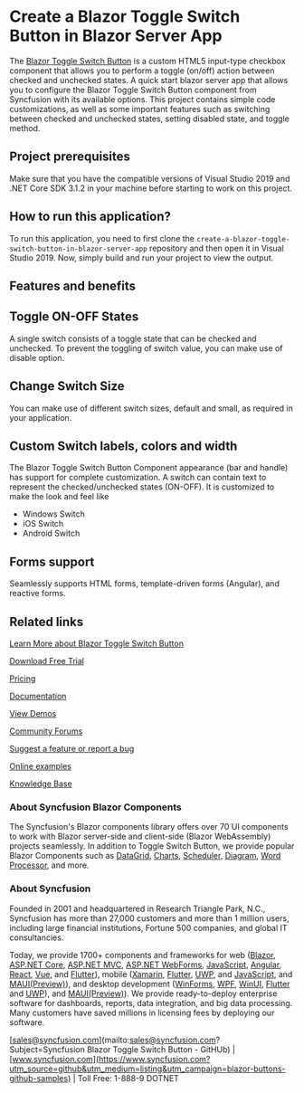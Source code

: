 # Create a Blazor Toggle Switch Button in Blazor Server App
The [Blazor Toggle Switch Button](https://www.syncfusion.com/blazor-components/blazor-toggle-switch-button?utm_source=github&utm_medium=listing&utm_campaign=blazor-buttons-github-samples) is a custom HTML5 input-type checkbox component that allows you to perform a toggle (on/off) action between checked and unchecked states. A quick start blazor server app that allows you to configure the Blazor Toggle Switch Button component from Syncfusion with its available options. This project contains simple code customizations, as well as some important features such as switching between checked and unchecked states, setting disabled state, and toggle method. 
 
## Project prerequisites

Make sure that you have the compatible versions of Visual Studio 2019 and .NET Core SDK 3.1.2 in your machine before starting to work on this project.

## How to run this application?

To run this application, you need to first clone the `create-a-blazor-toggle-switch-button-in-blazor-server-app` repository and then open it in Visual Studio 2019. Now, simply build and run your project to view the output.

## Features and benefits

## Toggle ON-OFF States

A single switch consists of a toggle state that can be checked and unchecked. To prevent the toggling of switch value, you can make use of disable option.

## Change Switch Size

You can make use of different switch sizes, default and small, as required in your application.

## Custom Switch labels, colors and width

The Blazor Toggle Switch Button Component appearance (bar and handle) has support for complete customization. A switch can contain text to represent the checked/unchecked states (ON-OFF). It is customized to make the look and feel like

* Windows Switch 
* iOS Switch 
* Android Switch

## Forms support

Seamlessly supports HTML forms, template-driven forms (Angular), and reactive forms.

## Related links
[Learn More about Blazor Toggle Switch Button](https://www.syncfusion.com/blazor-components/blazor-toggle-switch-button?utm_source=github&utm_medium=listing&utm_campaign=blazor-buttons-github-samples)

[Download Free Trial](https://www.syncfusion.com/downloads/blazor?utm_source=github&utm_medium=listing&utm_campaign=blazor-buttons-github-samples)

[Pricing](https://www.syncfusion.com/sales/products/blazor?utm_source=github&utm_medium=listing&utm_campaign=blazor-buttons-github-samples)

[Documentation](https://blazor.syncfusion.com/documentation/toggle-switch-button/getting-started?utm_source=github&utm_medium=listing&utm_campaign=blazor-buttons-github-samples)

[View Demos](https://blazor.syncfusion.com/demos/buttons/toggle-switch-button?utm_source=github&utm_medium=listing&utm_campaign=blazor-buttons-github-samples)

[Community Forums](https://www.syncfusion.com/forums/blazor-components?utm_source=github&utm_medium=listing&utm_campaign=blazor-buttons-github-samples)

[Suggest a feature or report a bug](https://www.syncfusion.com/feedback/blazor-components?utm_source=github&utm_medium=listing&utm_campaign=blazor-buttons-github-samples)

[Online examples](https://blazor.syncfusion.com/demos/buttons/toggle-switch-button?utm_source=github&utm_medium=listing&utm_campaign=blazor-buttons-github-samples)

[Knowledge Base](https://www.syncfusion.com/kb/blazor-components?utm_source=github&utm_medium=listing&utm_campaign=blazor-buttons-github-samples)

### About Syncfusion Blazor Components
The Syncfusion's Blazor components library offers over 70 UI components to work with Blazor server-side and client-side (Blazor WebAssembly) projects seamlessly. In addition to Toggle Switch Button, we provide popular Blazor Components such as [DataGrid](https://www.syncfusion.com/blazor-components/blazor-datagrid?utm_source=nuget&utm_medium=listing&utm_campaign=blazor-split-buttons-nuget), [Charts](https://www.syncfusion.com/blazor-components/blazor-charts?utm_source=nuget&utm_medium=listing&utm_campaign=blazor-split-buttons-nuget), [Scheduler](https://www.syncfusion.com/blazor-components/blazor-scheduler?utm_source=nuget&utm_medium=listing&utm_campaign=blazor-split-buttons-nuget), [Diagram](https://www.syncfusion.com/blazor-components/blazor-diagram?utm_source=nuget&utm_medium=listing&utm_campaign=blazor-split-buttons-nuget), [Word Processor](https://www.syncfusion.com/blazor-components/blazor-word-processor?utm_source=nuget&utm_medium=listing&utm_campaign=blazor-split-buttons-nuget), and more.

### About Syncfusion

Founded in 2001 and headquartered in Research Triangle Park, N.C., Syncfusion has more than 27,000 customers and more than 1 million users, including large financial institutions, Fortune 500 companies, and global IT consultancies.

Today, we provide 1700+ components and frameworks for web ([Blazor](https://www.syncfusion.com/blazor-components?utm_source=github&utm_medium=listing&utm_campaign=blazor-buttons-github-samples), [ASP.NET Core](https://www.syncfusion.com/aspnet-core-ui-controls?utm_source=github&utm_medium=listing&utm_campaign=blazor-buttons-github-samples), [ASP.NET MVC](https://www.syncfusion.com/aspnet-mvc-ui-controls?utm_source=github&utm_medium=listing&utm_campaign=blazor-buttons-github-samples), [ASP.NET WebForms](https://www.syncfusion.com/jquery/aspnet-webforms-ui-controls?utm_source=github&utm_medium=listing&utm_campaign=blazor-buttons-github-samples), [JavaScript](https://www.syncfusion.com/javascript-ui-controls?utm_source=github&utm_medium=listing&utm_campaign=blazor-buttons-github-samples), [Angular](https://www.syncfusion.com/angular-ui-components?utm_source=github&utm_medium=listing&utm_campaign=blazor-buttons-github-samples), [React](https://www.syncfusion.com/react-ui-components?utm_source=github&utm_medium=listing&utm_campaign=blazor-buttons-github-samples), [Vue](https://www.syncfusion.com/vue-ui-components?utm_source=github&utm_medium=listing&utm_campaign=blazor-buttons-github-samples), and [Flutter](https://www.syncfusion.com/flutter-widgets?utm_source=github&utm_medium=listing&utm_campaign=blazor-buttons-github-samples)), mobile ([Xamarin](https://www.syncfusion.com/xamarin-ui-controls?utm_source=github&utm_medium=listing&utm_campaign=blazor-buttons-github-samples), [Flutter](https://www.syncfusion.com/flutter-widgets?utm_source=github&utm_medium=listing&utm_campaign=blazor-buttons-github-samples), [UWP](https://www.syncfusion.com/uwp-ui-controls?utm_source=github&utm_medium=listing&utm_campaign=blazor-buttons-github-samples), and [JavaScript](https://www.syncfusion.com/javascript-ui-controls?utm_source=github&utm_medium=listing&utm_campaign=blazor-buttons-github-samples), and [MAUI(Preview)](https://www.syncfusion.com/maui-controls?utm_source=github&utm_medium=listing&utm_campaign=blazor-buttons-github-samples)), and desktop development ([WinForms](https://www.syncfusion.com/winforms-ui-controls?utm_source=github&utm_medium=listing&utm_campaign=blazor-buttons-github-samples), [WPF](https://www.syncfusion.com/wpf-controls?utm_source=github&utm_medium=listing&utm_campaign=blazor-buttons-github-samples), [WinUI](https://www.syncfusion.com/winui-controls?utm_source=github&utm_medium=listing&utm_campaign=blazor-buttons-github-samples), [Flutter](https://www.syncfusion.com/flutter-widgets?utm_source=github&utm_medium=listing&utm_campaign=blazor-buttons-github-samples) and [UWP](https://www.syncfusion.com/uwp-ui-controls?utm_source=github&utm_medium=listing&utm_campaign=blazor-buttons-github-samples)), and [MAUI(Preview)](https://www.syncfusion.com/maui-controls?utm_source=github&utm_medium=listing&utm_campaign=blazor-buttons-github-samples)). We provide ready-to-deploy enterprise software for dashboards, reports, data integration, and big data processing. Many customers have saved millions in licensing fees by deploying our software.

[sales@syncfusion.com](mailto:sales@syncfusion.com?Subject=Syncfusion Blazor Toggle Switch Button - GitHUb) | [www.syncfusion.com](https://www.syncfusion.com?utm_source=github&utm_medium=listing&utm_campaign=blazor-buttons-github-samples) | Toll Free: 1-888-9 DOTNET
